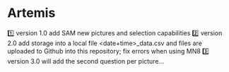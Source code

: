 # Artemis

:one: version 1.0 add SAM new pictures and selection capabilities
:two: version 2.0 add storage into a local file <date+time>_data.csv and files are uploaded to Github into this repository; fix errors when using MN8
:three: version 3.0 will add the second question per picture... 
